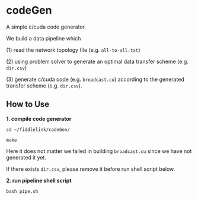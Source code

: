 # codeGen 
A simple c/cuda code generator.

We build a data pipeline which 

(1) read the network topology file (e.g. `all-to-all.txt`) 

(2) using problem solver to generate an optimal data transfer scheme (e.g. `dir.csv`)

(3) generate c/cuda code (e.g. `broadcast.cu`) according to the generated transfer scheme (e.g. `dir.csv`).

## How to Use

**1. compile code generator**

`cd ~/fiddlelink/codeGen/`

`make`

Here it does not matter we failed in building `broadcast.cu` since we have not generated it yet.

If there exists `dir.csv`, please remove it before run shell script below.

**2. run pipeline shell script**

`bash pipe.sh`


